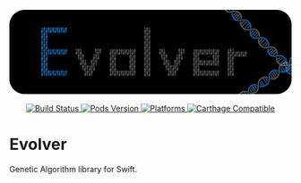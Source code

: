 ![Evolver-Header](https://github.com/natmark/Evolver/blob/master/Resources/Evolver-header.png?raw=true)

<p align="center">
    <a href="https://travis-ci.org/natmark/Evolver">
        <img src="https://travis-ci.org/natmark/Evolver.svg?branch=master"
             alt="Build Status">
    </a>
    <a href="https://cocoapods.org/pods/Evolver">
        <img src="https://img.shields.io/cocoapods/v/Evolver.svg?style=flat"
             alt="Pods Version">
    </a>
    <a href="https://github.com/natmark/Evolver/">
        <img src="https://img.shields.io/cocoapods/p/ProcessingKit.svg?style=flat"
             alt="Platforms">
    </a>
    <a href="https://github.com/Carthage/Carthage">
        <img src="https://img.shields.io/badge/Carthage-compatible-brightgreen.svg?style=flat"
             alt="Carthage Compatible">
    </a>
</p>

# Evolver
Genetic Algorithm library for Swift.
